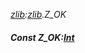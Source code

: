 _[zlib](../../modules/zlib/zlib-module.md):[zlib](../../modules/zlib/zlib-module.md).Z\_OK_
##### Const Z\_OK:[Int](../../modules/wonkey/wonkey-types-int.md)

